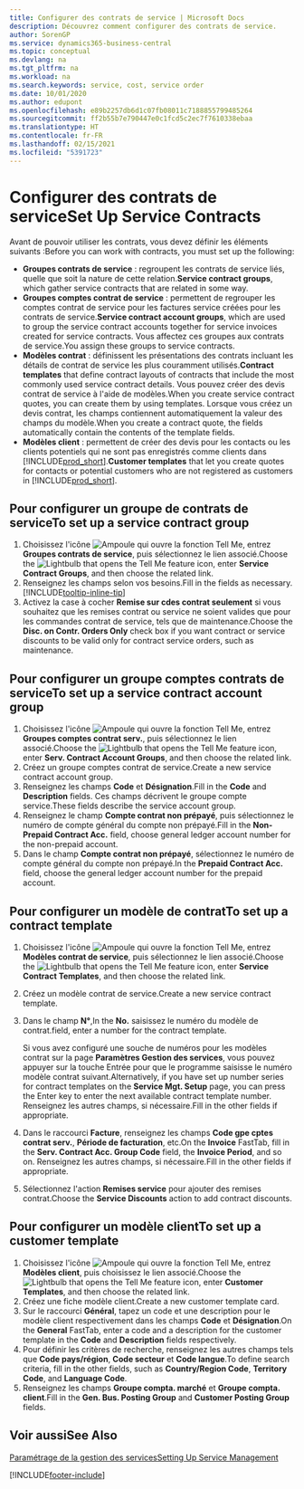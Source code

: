 ```yaml
---
title: Configurer des contrats de service | Microsoft Docs
description: Découvrez comment configurer des contrats de service.
author: SorenGP
ms.service: dynamics365-business-central
ms.topic: conceptual
ms.devlang: na
ms.tgt_pltfrm: na
ms.workload: na
ms.search.keywords: service, cost, service order
ms.date: 10/01/2020
ms.author: edupont
ms.openlocfilehash: e89b2257db6d1c07fb08011c7188855799485264
ms.sourcegitcommit: ff2b55b7e790447e0c1fcd5c2ec7f7610338ebaa
ms.translationtype: HT
ms.contentlocale: fr-FR
ms.lasthandoff: 02/15/2021
ms.locfileid: "5391723"
---
```

# <a name="set-up-service-contracts"></a><span data-ttu-id="85579-103">Configurer des contrats de service</span><span class="sxs-lookup"><span data-stu-id="85579-103">Set Up Service Contracts</span></span>
<span data-ttu-id="85579-104">Avant de pouvoir utiliser les contrats, vous devez définir les éléments suivants :</span><span class="sxs-lookup"><span data-stu-id="85579-104">Before you can work with contracts, you must set up the following:</span></span> 

* <span data-ttu-id="85579-105">**Groupes contrats de service** : regroupent les contrats de service liés, quelle que soit la nature de cette relation.</span><span class="sxs-lookup"><span data-stu-id="85579-105">**Service contract groups**, which gather service contracts that are related in some way.</span></span>
* <span data-ttu-id="85579-106">**Groupes comptes contrat de service** : permettent de regrouper les comptes contrat de service pour les factures service créées pour les contrats de service.</span><span class="sxs-lookup"><span data-stu-id="85579-106">**Service contract account groups**, which are used to group the service contract accounts together for service invoices created for service contracts.</span></span> <span data-ttu-id="85579-107">Vous affectez ces groupes aux contrats de service.</span><span class="sxs-lookup"><span data-stu-id="85579-107">You assign these groups to service contracts.</span></span>  
* <span data-ttu-id="85579-108">**Modèles contrat** : définissent les présentations des contrats incluant les détails de contrat de service les plus couramment utilisés.</span><span class="sxs-lookup"><span data-stu-id="85579-108">**Contract templates** that define contract layouts of contracts that include the most commonly used service contract details.</span></span> <span data-ttu-id="85579-109">Vous pouvez créer des devis contrat de service à l'aide de modèles.</span><span class="sxs-lookup"><span data-stu-id="85579-109">When you create service contract quotes, you can create them by using templates.</span></span> <span data-ttu-id="85579-110">Lorsque vous créez un devis contrat, les champs contiennent automatiquement la valeur des champs du modèle.</span><span class="sxs-lookup"><span data-stu-id="85579-110">When you create a contract quote, the fields automatically contain the contents of the template fields.</span></span>
* <span data-ttu-id="85579-111">**Modèles client** : permettent de créer des devis pour les contacts ou les clients potentiels qui ne sont pas enregistrés comme clients dans [!INCLUDE[prod_short](includes/prod_short.md)].</span><span class="sxs-lookup"><span data-stu-id="85579-111">**Customer templates** that let you create quotes for contacts or potential customers who are not registered as customers in [!INCLUDE[prod_short](includes/prod_short.md)].</span></span>  

## <a name="to-set-up-a-service-contract-group"></a><span data-ttu-id="85579-112">Pour configurer un groupe de contrats de service</span><span class="sxs-lookup"><span data-stu-id="85579-112">To set up a service contract group</span></span>  
1. <span data-ttu-id="85579-113">Choisissez l'icône ![Ampoule qui ouvre la fonction Tell Me](media/ui-search/search_small.png "Dites-moi ce que vous voulez faire"), entrez **Groupes contrats de service**, puis sélectionnez le lien associé.</span><span class="sxs-lookup"><span data-stu-id="85579-113">Choose the ![Lightbulb that opens the Tell Me feature](media/ui-search/search_small.png "Tell me what you want to do") icon, enter **Service Contract Groups**, and then choose the related link.</span></span>  
2. <span data-ttu-id="85579-114">Renseignez les champs selon vos besoins.</span><span class="sxs-lookup"><span data-stu-id="85579-114">Fill in the fields as necessary.</span></span> [!INCLUDE[tooltip-inline-tip](includes/tooltip-inline-tip_md.md)]
3. <span data-ttu-id="85579-115">Activez la case à cocher **Remise sur cdes contrat seulement** si vous souhaitez que les remises contrat ou service ne soient valides que pour les commandes contrat de service, tels que de maintenance.</span><span class="sxs-lookup"><span data-stu-id="85579-115">Choose the **Disc. on Contr. Orders Only** check box if you want contract or service discounts to be valid only for contract service orders, such as maintenance.</span></span>  

## <a name="to-set-up-a-service-contract-account-group"></a><span data-ttu-id="85579-116">Pour configurer un groupe comptes contrats de service</span><span class="sxs-lookup"><span data-stu-id="85579-116">To set up a service contract account group</span></span>  
1. <span data-ttu-id="85579-117">Choisissez l'icône ![Ampoule qui ouvre la fonction Tell Me](media/ui-search/search_small.png "Dites-moi ce que vous voulez faire"), entrez **Groupes comptes contrat serv.**, puis sélectionnez le lien associé.</span><span class="sxs-lookup"><span data-stu-id="85579-117">Choose the ![Lightbulb that opens the Tell Me feature](media/ui-search/search_small.png "Tell me what you want to do") icon, enter **Serv. Contract Account Groups**, and then choose the related link.</span></span>  
2. <span data-ttu-id="85579-118">Créez un groupe comptes contrat de service.</span><span class="sxs-lookup"><span data-stu-id="85579-118">Create a new service contract account group.</span></span>   
3. <span data-ttu-id="85579-119">Renseignez les champs **Code** et **Désignation**.</span><span class="sxs-lookup"><span data-stu-id="85579-119">Fill in the **Code** and **Description** fields.</span></span> <span data-ttu-id="85579-120">Ces champs décrivent le groupe compte service.</span><span class="sxs-lookup"><span data-stu-id="85579-120">These fields describe the service account group.</span></span>  
4. <span data-ttu-id="85579-121">Renseignez le champ **Compte contrat non prépayé**, puis sélectionnez le numéro de compte général du compte non prépayé.</span><span class="sxs-lookup"><span data-stu-id="85579-121">Fill in the **Non-Prepaid Contract Acc.** field, choose general ledger account number for the non-prepaid account.</span></span>  
5. <span data-ttu-id="85579-122">Dans le champ **Compte contrat non prépayé**, sélectionnez le numéro de compte général du compte non prépayé.</span><span class="sxs-lookup"><span data-stu-id="85579-122">In the **Prepaid Contract Acc.** field, choose the general ledger account number for the prepaid account.</span></span>  

## <a name="to-set-up-a-contract-template"></a><span data-ttu-id="85579-123">Pour configurer un modèle de contrat</span><span class="sxs-lookup"><span data-stu-id="85579-123">To set up a contract template</span></span>  
1. <span data-ttu-id="85579-124">Choisissez l'icône ![Ampoule qui ouvre la fonction Tell Me](media/ui-search/search_small.png "Dites-moi ce que vous voulez faire"), entrez **Modèles contrat de service**, puis sélectionnez le lien associé.</span><span class="sxs-lookup"><span data-stu-id="85579-124">Choose the ![Lightbulb that opens the Tell Me feature](media/ui-search/search_small.png "Tell me what you want to do") icon, enter **Service Contract Templates**, and then choose the related link.</span></span>  
2. <span data-ttu-id="85579-125">Créez un modèle contrat de service.</span><span class="sxs-lookup"><span data-stu-id="85579-125">Create a new service contract template.</span></span>  
3. <span data-ttu-id="85579-126">Dans le champ **N°**,</span><span class="sxs-lookup"><span data-stu-id="85579-126">In the **No.**</span></span> <span data-ttu-id="85579-127">saisissez le numéro du modèle de contrat.</span><span class="sxs-lookup"><span data-stu-id="85579-127">field, enter a number for the contract template.</span></span>  
  
     <span data-ttu-id="85579-128">Si vous avez configuré une souche de numéros pour les modèles contrat sur la page **Paramètres Gestion des services**, vous pouvez appuyer sur la touche Entrée pour que le programme saisisse le numéro modèle contrat suivant.</span><span class="sxs-lookup"><span data-stu-id="85579-128">Alternatively, if you have set up number series for contract templates on the **Service Mgt. Setup** page, you can press the Enter key to enter the next available contract template number.</span></span> <span data-ttu-id="85579-129">Renseignez les autres champs, si nécessaire.</span><span class="sxs-lookup"><span data-stu-id="85579-129">Fill in the other fields if appropriate.</span></span>  
  
4. <span data-ttu-id="85579-130">Dans le raccourci **Facture**, renseignez les champs **Code gpe cptes contrat serv.**, **Période de facturation**, etc.</span><span class="sxs-lookup"><span data-stu-id="85579-130">On the **Invoice** FastTab, fill in the **Serv. Contract Acc. Group Code** field, the **Invoice Period**, and so on.</span></span> <span data-ttu-id="85579-131">Renseignez les autres champs, si nécessaire.</span><span class="sxs-lookup"><span data-stu-id="85579-131">Fill in the other fields if appropriate.</span></span>  
5. <span data-ttu-id="85579-132">Sélectionnez l'action **Remises service** pour ajouter des remises contrat.</span><span class="sxs-lookup"><span data-stu-id="85579-132">Choose the **Service Discounts** action to add contract discounts.</span></span>  

## <a name="to-set-up-a-customer-template"></a><span data-ttu-id="85579-133">Pour configurer un modèle client</span><span class="sxs-lookup"><span data-stu-id="85579-133">To set up a customer template</span></span>  
1. <span data-ttu-id="85579-134">Choisissez l'icône ![Ampoule qui ouvre la fonction Tell Me](media/ui-search/search_small.png "Dites-moi ce que vous voulez faire"), entrez **Modèles client**, puis choisissez le lien associé.</span><span class="sxs-lookup"><span data-stu-id="85579-134">Choose the ![Lightbulb that opens the Tell Me feature](media/ui-search/search_small.png "Tell me what you want to do") icon, enter **Customer Templates**, and then choose the related link.</span></span>  
2. <span data-ttu-id="85579-135">Créez une fiche modèle client.</span><span class="sxs-lookup"><span data-stu-id="85579-135">Create a new customer template card.</span></span>  
3. <span data-ttu-id="85579-136">Sur le raccourci **Général**, tapez un code et une description pour le modèle client respectivement dans les champs **Code** et **Désignation**.</span><span class="sxs-lookup"><span data-stu-id="85579-136">On the **General** FastTab, enter a code and a description for the customer template in the **Code** and **Description** fields respectively.</span></span> 
4. <span data-ttu-id="85579-137">Pour définir les critères de recherche, renseignez les autres champs tels que **Code pays/région**, **Code secteur** et **Code langue**.</span><span class="sxs-lookup"><span data-stu-id="85579-137">To define search criteria, fill in the other fields, such as **Country/Region Code**, **Territory Code**, and **Language Code**.</span></span>  
5. <span data-ttu-id="85579-138">Renseignez les champs **Groupe compta. marché** et **Groupe compta. client**.</span><span class="sxs-lookup"><span data-stu-id="85579-138">Fill in the **Gen. Bus. Posting Group** and **Customer Posting Group** fields.</span></span>  

## <a name="see-also"></a><span data-ttu-id="85579-139">Voir aussi</span><span class="sxs-lookup"><span data-stu-id="85579-139">See Also</span></span>
[<span data-ttu-id="85579-140">Paramétrage de la gestion des services</span><span class="sxs-lookup"><span data-stu-id="85579-140">Setting Up Service Management</span></span>](service-setup-service.md)

[!INCLUDE[footer-include](includes/footer-banner.md)]